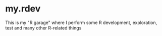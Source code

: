 # my.rdev
This is my "R garage" where I perform some R development, exploration, test and many other R-related things
